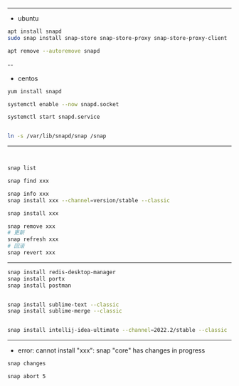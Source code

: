 


---
- ubuntu
```sh
apt install snapd
sudo snap install snap-store snap-store-proxy snap-store-proxy-client

apt remove --autoremove snapd
```
--

- centos
```sh
yum install snapd

systemctl enable --now snapd.socket

systemctl start snapd.service


ln -s /var/lib/snapd/snap /snap

```

---

```sh


snap list

snap find xxx

snap info xxx
snap install xxx --channel=version/stable --classic

snap install xxx

snap remove xxx
# 更新
snap refresh xxx
# 回滚
snap revert xxx
```

---


```sh
snap install redis-desktop-manager
snap install portx
snap install postman


snap install sublime-text --classic
snap install sublime-merge --classic


snap install intellij-idea-ultimate --channel=2022.2/stable --classic

```

---

- error: cannot install "xxx": snap "core" has changes in progress

```sh
snap changes

snap abort 5
```